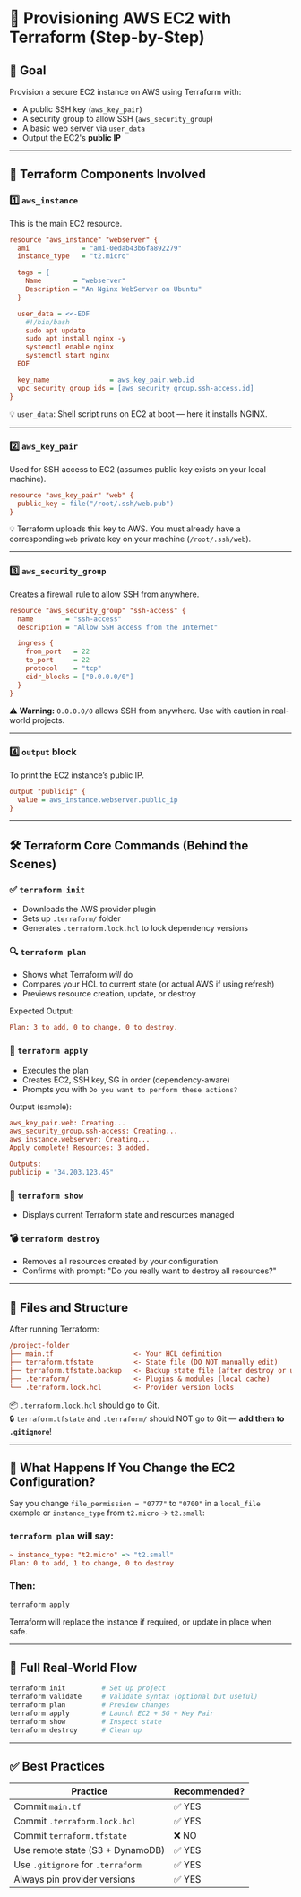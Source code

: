 # 🚀 Provisioning AWS EC2 with Terraform (Step-by-Step)

## 🎯 Goal

Provision a secure EC2 instance on AWS using Terraform with:

- A public SSH key (`aws_key_pair`)
- A security group to allow SSH (`aws_security_group`)
- A basic web server via `user_data`
- Output the EC2's **public IP**

---

## 🧩 Terraform Components Involved

### 1️⃣ `aws_instance`

This is the main EC2 resource.

```ini
resource "aws_instance" "webserver" {
  ami             = "ami-0edab43b6fa892279"
  instance_type   = "t2.micro"

  tags = {
    Name        = "webserver"
    Description = "An Nginx WebServer on Ubuntu"
  }

  user_data = <<-EOF
    #!/bin/bash
    sudo apt update
    sudo apt install nginx -y
    systemctl enable nginx
    systemctl start nginx
  EOF

  key_name               = aws_key_pair.web.id
  vpc_security_group_ids = [aws_security_group.ssh-access.id]
}
```

💡 `user_data`: Shell script runs on EC2 at boot — here it installs NGINX.

---

### 2️⃣ `aws_key_pair`

Used for SSH access to EC2 (assumes public key exists on your local machine).

```ini
resource "aws_key_pair" "web" {
  public_key = file("/root/.ssh/web.pub")
}
```

💡 Terraform uploads this key to AWS. You must already have a corresponding `web` private key on your machine (`/root/.ssh/web`).

---

### 3️⃣ `aws_security_group`

Creates a firewall rule to allow SSH from anywhere.

```ini
resource "aws_security_group" "ssh-access" {
  name        = "ssh-access"
  description = "Allow SSH access from the Internet"

  ingress {
    from_port   = 22
    to_port     = 22
    protocol    = "tcp"
    cidr_blocks = ["0.0.0.0/0"]
  }
}
```

⚠️ **Warning:** `0.0.0.0/0` allows SSH from anywhere. Use with caution in real-world projects.

---

### 4️⃣ `output` block

To print the EC2 instance’s public IP.

```ini
output "publicip" {
  value = aws_instance.webserver.public_ip
}
```

---

## 🛠 Terraform Core Commands (Behind the Scenes)

### ✅ `terraform init`

- Downloads the AWS provider plugin
- Sets up `.terraform/` folder
- Generates `.terraform.lock.hcl` to lock dependency versions

### 🔍 `terraform plan`

- Shows what Terraform _will_ do
- Compares your HCL to current state (or actual AWS if using refresh)
- Previews resource creation, update, or destroy

Expected Output:

```ini
Plan: 3 to add, 0 to change, 0 to destroy.
```

### 🚀 `terraform apply`

- Executes the plan
- Creates EC2, SSH key, SG in order (dependency-aware)
- Prompts you with `Do you want to perform these actions?`

Output (sample):

```ini
aws_key_pair.web: Creating...
aws_security_group.ssh-access: Creating...
aws_instance.webserver: Creating...
Apply complete! Resources: 3 added.

Outputs:
publicip = "34.203.123.45"
```

### 🔎 `terraform show`

- Displays current Terraform state and resources managed

### 💣 `terraform destroy`

- Removes all resources created by your configuration
- Confirms with prompt: "Do you really want to destroy all resources?"

---

## 📁 Files and Structure

After running Terraform:

```ini
/project-folder
├── main.tf                    <- Your HCL definition
├── terraform.tfstate          <- State file (DO NOT manually edit)
├── terraform.tfstate.backup   <- Backup state file (after destroy or update)
├── .terraform/                <- Plugins & modules (local cache)
└── .terraform.lock.hcl        <- Provider version locks
```

📦 `.terraform.lock.hcl` should go to Git.  
🔒 `terraform.tfstate` and `.terraform/` should NOT go to Git — **add them to `.gitignore`**!

---

## 🔁 What Happens If You Change the EC2 Configuration?

Say you change `file_permission = "0777"` to `"0700"` in a `local_file` example or `instance_type` from `t2.micro` → `t2.small`:

### `terraform plan` will say:

```ini
~ instance_type: "t2.micro" => "t2.small"
Plan: 0 to add, 1 to change, 0 to destroy
```

### Then:

```bash
terraform apply
```

Terraform will replace the instance if required, or update in place when safe.

---

## 🧪 Full Real-World Flow

```bash
terraform init         # Set up project
terraform validate     # Validate syntax (optional but useful)
terraform plan         # Preview changes
terraform apply        # Launch EC2 + SG + Key Pair
terraform show         # Inspect state
terraform destroy      # Clean up
```

---

## ✅ Best Practices

| Practice                          | Recommended? |
| --------------------------------- | ------------ |
| Commit `main.tf`                  | ✅ YES       |
| Commit `.terraform.lock.hcl`      | ✅ YES       |
| Commit `terraform.tfstate`        | ❌ NO        |
| Use remote state (S3 + DynamoDB)  | ✅ YES       |
| Use `.gitignore` for `.terraform` | ✅ YES       |
| Always pin provider versions      | ✅ YES       |
